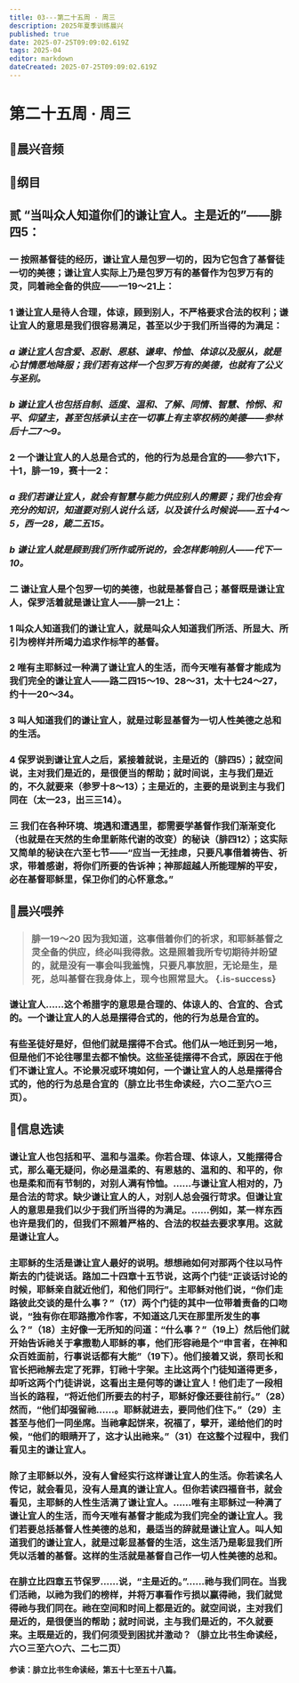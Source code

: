 ```yaml
---
title: 03---第二十五周 · 周三
description: 2025年夏季训练晨兴
published: true
date: 2025-07-25T09:09:02.619Z
tags: 2025-04
editor: markdown
dateCreated: 2025-07-25T09:09:02.619Z
---
```


# 第二十五周 · 周三
## 🎵晨兴音频

## 📖纲目

## 贰    “当叫众人知道你们的谦让宜人。主是近的”——腓四5：

### 一    按照基督徒的经历，谦让宜人是包罗一切的，因为它包含了基督徒一切的美德；谦让宜人实际上乃是包罗万有的基督作为包罗万有的灵，同着祂全备的供应——一19～21上：

### 1    谦让宜人是待人合理，体谅，顾到别人，不严格要求合法的权利；谦让宜人的意思是我们很容易满足，甚至以少于我们所当得的为满足：

### *a    谦让宜人包含爱、忍耐、恩慈、谦卑、怜恤、体谅以及服从，就是心甘情愿地降服；我们若有这样一个包罗万有的美德，也就有了公义与圣别。*

### *b    谦让宜人也包括自制、适度、温和、了解、同情、智慧、怜悯、和平、仰望主，甚至包括承认主在一切事上有主宰权柄的美德——参林后十二7～9。*

### 2    一个谦让宜人的人总是合式的，他的行为总是合宜的——参六1下，十1，腓一19，赛十一2：

### *a    我们若谦让宜人，就会有智慧与能力供应别人的需要；我们也会有充分的知识，知道要对别人说什么话，以及该什么时候说——五十4～5，西一28，箴二五15。*

### *b    谦让宜人就是顾到我们所作或所说的，会怎样影响别人——代下一10。*

### 二    谦让宜人是个包罗一切的美德，也就是基督自己；基督既是谦让宜人，保罗活着就是谦让宜人——腓一21上：

### 1    叫众人知道我们的谦让宜人，就是叫众人知道我们所活、所显大、所引为榜样并所竭力追求作标竿的基督。

### 2    唯有主耶稣过一种满了谦让宜人的生活，而今天唯有基督才能成为我们完全的谦让宜人——路二四15～19、28～31，太十七24～27，约十一20～34。

### 3    叫人知道我们的谦让宜人，就是过彰显基督为一切人性美德之总和的生活。

### 4    保罗说到谦让宜人之后，紧接着就说，主是近的（腓四5）；就空间说，主对我们是近的，是很便当的帮助；就时间说，主与我们是近的，不久就要来（参罗十8～13）；主是近的，主要的是说到主与我们同在（太一23，出三三14）。

### 三    我们在各种环境、境遇和遭遇里，都需要学基督作我们渐渐变化（也就是在天然的生命里新陈代谢的改变）的秘诀（腓四12）；这实际又简单的秘诀在六至七节——“应当一无挂虑，只要凡事借着祷告、祈求，带着感谢，将你们所要的告诉神；神那超越人所能理解的平安，必在基督耶稣里，保卫你们的心怀意念。”

## 📖晨兴喂养

>### **腓一19～20    因为我知道，这事借着你们的祈求，和耶稣基督之灵全备的供应，终必叫我得救。这是照着我所专切期待并盼望的，就是没有一事会叫我羞愧，只要凡事放胆，无论是生，是死，总叫基督在我身体上，现今也照常显大。** {.is-success}

### 谦让宜人……这个希腊字的意思是合理的、体谅人的、合宜的、合式的。一个谦让宜人的人总是摆得合式的，他的行为总是合宜的。

### 有些圣徒好是好，但他们就是摆得不合式。他们从一地迁到另一地，但是他们不论往哪里去都不愉快。这些圣徒摆得不合式，原因在于他们不谦让宜人。不论景况或环境如何，一个谦让宜人的人总是摆得合式的，他的行为总是合宜的（腓立比书生命读经，六○二至六○三页）。

## 📖信息选读

### 谦让宜人也包括和平、温和与温柔。你若合理、体谅人，又能摆得合式，那么毫无疑问，你必是温柔的、有恩慈的、温和的、和平的，你也是柔和而有节制的，对别人满有怜恤。……与谦让宜人相对的，乃是合法的苛求。缺少谦让宜人的人，对别人总会强行苛求。但谦让宜人的意思是我们以少于我们所当得的为满足。……例如，某一样东西也许是我们的，但我们不照着严格的、合法的权益去要求享用。这就是谦让宜人。

### 主耶稣的生活是谦让宜人最好的说明。想想祂如何对那两个往以马忤斯去的门徒说话。路加二十四章十五节说，这两个门徒“正谈话讨论的时候，耶稣亲自就近他们，和他们同行”。主耶稣对他们说，“你们走路彼此交谈的是什么事？”（17）两个门徒的其中一位带着责备的口吻说，“独有你在耶路撒冷作客，不知道这几天在那里所发生的事么？”（18）主好像一无所知的问道：“什么事？”（19上）然后他们就开始告诉祂关于拿撒勒人耶稣的事，他们形容祂是个“申言者，在神和众百姓面前，行事说话都有大能”（19下）。他们接着又说，祭司长和官长把祂解去定了死罪，钉祂十字架。主比这两个门徒知道得更多，却听这两个门徒讲说，这看出主是何等的谦让宜人！他们走了一段相当长的路程，“将近他们所要去的村子，耶稣好像还要往前行。”（28）然而，“他们却强留祂……。耶稣就进去，要同他们住下。”（29）主甚至与他们一同坐席。当祂拿起饼来，祝福了，擘开，递给他们的时候，“他们的眼睛开了，这才认出祂来。”（31）在这整个过程中，我们看见主的谦让宜人。

### 除了主耶稣以外，没有人曾经实行这样谦让宜人的生活。你若读名人传记，就会看见，没有人是真的谦让宜人。但你若读四福音书，就会看见，主耶稣的人性生活满了谦让宜人。……唯有主耶稣过一种满了谦让宜人的生活，而今天唯有基督才能成为我们完全的谦让宜人。我们若要总括基督人性美德的总和，最适当的辞就是谦让宜人。叫人知道我们的谦让宜人，就是过彰显基督的生活，这生活乃是彰显我们所凭以活着的基督。这样的生活就是基督自己作一切人性美德的总和。

### 在腓立比四章五节保罗……说，“主是近的。”……祂与我们同在。当我们活祂，以祂为我们的榜样，并将万事看作亏损以赢得祂，我们就觉得祂与我们同在。祂在空间和时间上都是近的。就空间说，主对我们是近的，是很便当的帮助；就时间说，主与我们是近的，不久就要来。主既是近的，我们何须受到困扰并激动？（腓立比书生命读经，六○三至六○六、二七二页）

**参读：腓立比书生命读经，第五十七至五十八篇。**
<!-- Google tag (gtag.js) -->
<script async src="https://www.googletagmanager.com/gtag/js?id=G-1P8709Z16T"></script>
<script>
  window.dataLayer = window.dataLayer || [];
  function gtag(){dataLayer.push(arguments);}
  gtag('js', new Date());

  gtag('config', 'G-1P8709Z16T');
</script>